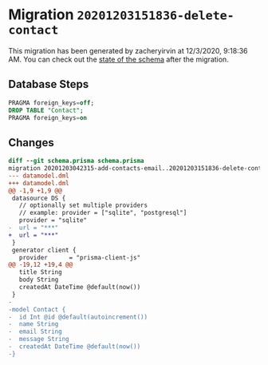 # Migration `20201203151836-delete-contact`

This migration has been generated by zacheryirvin at 12/3/2020, 9:18:36 AM.
You can check out the [state of the schema](./schema.prisma) after the migration.

## Database Steps

```sql
PRAGMA foreign_keys=off;
DROP TABLE "Contact";
PRAGMA foreign_keys=on
```

## Changes

```diff
diff --git schema.prisma schema.prisma
migration 20201203042315-add-contacts-email..20201203151836-delete-contact
--- datamodel.dml
+++ datamodel.dml
@@ -1,9 +1,9 @@
 datasource DS {
   // optionally set multiple providers
   // example: provider = ["sqlite", "postgresql"]
   provider = "sqlite"
-  url = "***"
+  url = "***"
 }
 generator client {
   provider      = "prisma-client-js"
@@ -19,12 +19,4 @@
   title String
   body String
   createdAt DateTime @default(now())
 }
-
-model Contact {
-  id Int @id @default(autoincrement())
-  name String
-  email String
-  message String
-  createdAt DateTime @default(now())
-}
```


